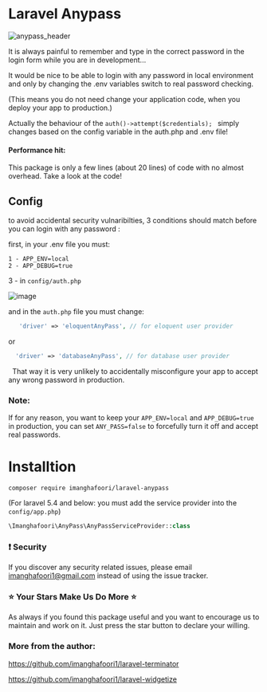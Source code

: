 # Laravel Anypass

![anypass_header](https://user-images.githubusercontent.com/6961695/39835544-afbb2178-53e5-11e8-8f25-51717c21a8d2.png)


It is always painful to remember and type in the correct password in the login form while you are in development...

It would be nice to be able to login with any password in local environment and only by changing the .env variables switch to real password checking. 

(This means you do not need change your application code, when you deploy your app to production.)


Actually the behaviour of the `auth()->attempt($credentials); ` simply changes based on the config variable in the auth.php and .env file!


#### Performance hit: 

This package is only a few lines (about 20 lines) of code with no almost overhead. Take a look at the code!


## Config

to  avoid accidental security vulnaribilties, 3 conditions should match before you can login with any password :

first, in your .env file you must:
```
1 - APP_ENV=local
2 - APP_DEBUG=true
```

3 - in  `config/auth.php`

![image](https://user-images.githubusercontent.com/6961695/39836414-8a173288-53e8-11e8-8a4e-bc42dc7becc5.png)


and in the `auth.php` file you must change:


```php
   'driver' => 'eloquentAnyPass', // for eloquent user provider
```
  or
```php
  'driver' => 'databaseAnyPass', // for database user provider
```



  
That way it is very unlikely to accidentally misconfigure your app to accept any wrong password in production.

### Note:
If for any reason, you want to keep your `APP_ENV=local` and `APP_DEBUG=true` in production, you can set `ANY_PASS=false` to forcefully turn it off and accept real passwords.

# Installtion

```
composer require imanghafoori/laravel-anypass
```


(For laravel 5.4 and below: you must add the service provider into the `config/app.php`)
```php
\Imanghafoori\AnyPass\AnyPassServiceProvider::class
```



### :exclamation: Security
If you discover any security related issues, please email imanghafoori1@gmail.com instead of using the issue tracker.


### :star: Your Stars Make Us Do More :star:
As always if you found this package useful and you want to encourage us to maintain and work on it. Just press the star button to declare your willing.


### More from the author:

https://github.com/imanghafoori1/laravel-terminator

https://github.com/imanghafoori1/laravel-widgetize
